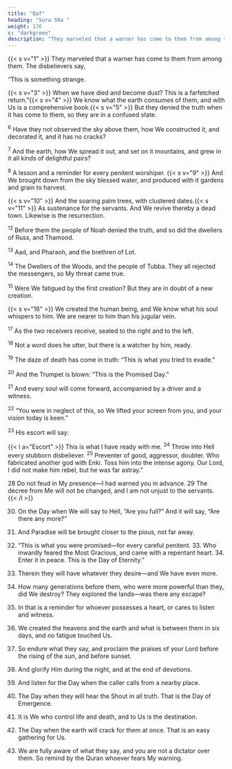 ```yaml
---
title: "Qaf"
heading: "Sura 50a "
weight: 176
c: "darkgreen"
description: "They marveled that a warner has come to them from among them"
---
```



{{< s v="1" >}} They marveled that a warner has come to them from among them. The disbelievers say,

“This is something strange.

{{< s v="3" >}}  When we have died and become dust? This is a farfetched return.”{{< s v="4" >}}  We know what the earth consumes of them, and with Us is a comprehensive book.{{< s v="5" >}}  But they denied the truth when it has come to them, so they are in a confused state.

<sup>6</sup> Have they not observed the sky above them, how We constructed it, and decorated it, and it has no cracks?

<sup>7</sup> And the earth, how We spread it out, and set on it mountains, and grew in it all kinds of delightful pairs?

<sup>8</sup> A lesson and a reminder for every penitent worshiper. {{< s v="9" >}}  And We brought down from the sky blessed water, and produced with it gardens and grain to harvest.

{{< s v="10" >}}  And the soaring palm trees, with clustered dates.{{< s v="11" >}}  As sustenance for the servants. And We revive thereby a dead town. Likewise is the resurrection.

<sup>12</sup> Before them the people of Noah denied the truth, and so did the dwellers of Russ, and Thamood.

<sup>13</sup> Aad, and Pharaoh, and the brethren of Lot.

<sup>14</sup> The Dwellers of the Woods, and the people of Tubba. They all rejected the messengers, so My threat came true.

<sup>15</sup> Were We fatigued by the first creation? But they are in doubt of a new creation.

{{< s v="16" >}} We created the human being, and We know what his soul whispers to him. We are nearer to him than his jugular vein.

<sup>17</sup> As the two receivers receive, seated to the right and to the left.

<sup>18</sup> Not a word does he utter, but there is a watcher by him, ready.

<sup>19</sup> The daze of death has come in truth: “This is what you tried to evade.”

<sup>20</sup> And the Trumpet is blown: “This is the Promised Day.”

<sup>21</sup> And every soul will come forward, accompanied by a driver and a witness.

<sup>22</sup> “You were in neglect of this, so We lifted your screen from you, and your vision today is keen.”

<sup>23</sup> His escort will say:

{{< l a="Escort" >}}
This is what I have ready with me. <sup>24</sup> Throw into Hell every stubborn disbeliever. <sup>25</sup> Preventer of good, aggressor, doubter. Who fabricated another god with Enki. Toss him into the intense agony. Our Lord, I did not make him rebel, but he was far astray.”

28 Do not feud in My presence—I had warned you in advance. 29 The decree from Me will not be changed, and I am not unjust to the servants.
{{< /l >}}


30. On the Day when We will say to Hell, “Are you full?” And it will say, “Are there any more?”

31. And Paradise will be brought closer to the pious, not far away.

32. “This is what you were promised—for every careful penitent. 33. Who inwardly feared the Most Gracious, and came with a repentant heart. 34. Enter it in peace. This is the Day of Eternity.”

35. Therein they will have whatever they desire—and We have even more.

36. How many generations before them, who were more powerful than they, did We destroy? They explored the lands—was there any escape?

37. In that is a reminder for whoever possesses a heart, or cares to listen and witness.

38. We created the heavens and the earth and what is between them in six days, and no fatigue touched Us.

39. So endure what they say, and proclaim the praises of your Lord before the rising of the sun, and before sunset.

40. And glorify Him during the night, and at the end of devotions.

41. And listen for the Day when the caller calls from a nearby place.

42. The Day when they will hear the Shout in all truth. That is the Day of Emergence.

43. It is We who control life and death, and to Us is the destination.

44. The Day when the earth will crack for them at once. That is an easy gathering for Us.

26. We are fully aware of what they say, and you are not a dictator over them. So remind by the Quran whoever fears My warning.

